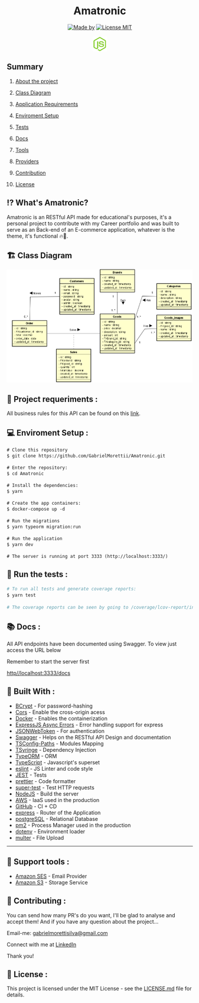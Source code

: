 <h1 align="center">Amatronic</h1>

<div align="center">
  <a href="https://www.linkedin.com/in/gabriel-morettii/"><img alt="Made by" src="https://img.shields.io/badge/made%20by-Gabriel%20Moretti-%49c31b"></a>
  <a href="https://opensource.org/licenses/MIT"><img alt="License MIT" src="https://img.shields.io/badge/license-MIT-brightgreen"></a>
</div>

<div align="center" style="display: inline_block"><br>
    <img align="center" alt="Gabriel-Node" height="40" width="40" src="https://github.com/devicons/devicon/blob/master/icons/nodejs/nodejs-original.svg">
</div>

## Summary

1. [About the project](#general-information)

2. [Class Diagram](#class-diagram)

3. [Application Requirements](#requirements)

4. [Enviroment Setup](#enviroment-setup)

5. [Tests](#tests)

6. [Docs](#docs)

7. [Tools](#tools)

8. [Providers](#providers)

9. [Contribution](#contributing)

10. [License](#license)

## ⁉ What's Amatronic? <a name="general-information" />

Amatronic is an RESTful API made for educational's purposes, it's a
personal project to contribute with my Career portfolio
and was built to serve as an Back-end of an E-commerce application,
whatever is the theme, it's functional 🔥🚀.

## 🏗 Class Diagram <a name="class-diagram" />
<img src="./public/diagram.png">

## 📌 Project requeriments <a name="requirements" />:

All business rules for this API can be found on this [link](./docs/business_rules.md).

## 💻 Enviroment Setup <a name="enviroment-setup" />:

```
# Clone this repository
$ git clone https://github.com/GabrielMorettii/Amatronic.git

# Enter the repository:
$ cd Amatronic

# Install the dependencies:
$ yarn

# Create the app containers:
$ docker-compose up -d

# Run the migrations
$ yarn typeorm migration:run

# Run the application
$ yarn dev

# The server is running at port 3333 (http://localhost:3333/)
```

## 🧪 Run the tests <a name="tests" />:
```bash
# To run all tests and generate coverage reports:
$ yarn test

# The coverage reports can be seen by going to /coverage/lcov-report/index.html and opening this html file in your browser.
```

## 📚 Docs <a name="docs" />:

All API endpoints have been documented using Swagger. To view just access the URL below

Remember to start the server first

<a href="http//localhost:3333/docs">http//localhost:3333/docs</a>

## 🔧 Built With <a name="tools" />:

- [BCrypt](https://www.npmjs.com/package/bcrypt 'BCrypt') - For password-hashing
- [Cors](https://www.npmjs.com/package/cors 'Cors') - Enable the cross-origin acess
- [Docker](https://www.docker.com/ 'Docker') - Enables the containerization
- [ExpressJS Async Errors](https://www.npmjs.com/package/express-async-errors 'ExpressJS Async Errors') - Error handling support for express
- [JSONWebToken](https://www.npmjs.com/package/jsonwebtoken 'JSONWebToken') - For authentication
- [Swagger](https://swagger.io/ 'Swagger') - Helps on the RESTful API Design and documentation
- [TSConfig-Paths](https://www.npmjs.com/package/tsconfig-paths, 'TSConfig-Paths') -
Modules Mapping
- [TSyringe](https://github.com/microsoft/tsyringe 'TSyringe') - Dependency Injection
- [TypeORM](https://typeorm.io/#/ 'TypeORM') - ORM
- [TypeScript](https://www.typescriptlang.org/ 'TypeScript') - Javascript's superset
- [eslint](https://eslint.org/) - JS Linter and code style
- [JEST](https://jestjs.io/) - Tests
- [prettier](https://github.com/prettier/prettier) - Code formatter
- [super-test](https://github.com/visionmedia/supertest) - Test HTTP requests
- [NodeJS](https://nodejs.org/en/) - Build the server
- [AWS](https://aws.amazon.com/pt/) - IaaS used in the production
- [GitHub](https://github.com/GabrielMorettii/Amatronic/actions) - CI + CD
- [express](https://expressjs.com/) - Router of the Application
- [postgreSQL](https://www.postgresql.org/) - Relational Database
- [pm2](https://pm2.keymetrics.io/) - Process Manager used in the production
- [dotenv](https://github.com/motdotla/dotenv) - Environment loader
- [multer](https://github.com/expressjs/multer) - File Upload

---

## 🧰 Support tools <a name="ferramentas-suporte" />:

- [Amazon SES](https://aws.amazon.com/pt/ses/) - Email Provider
- [Amazon S3](https://aws.amazon.com/pt/s3/) - Storage Service

## 🧐 Contributing <a name="contributing" />:

You can send how many PR's do you want, I'll be glad to analyse and accept them! And if you have any question about the project...

Email-me: gabrielmorettisilva@gmail.com

Connect with me at [LinkedIn](https://www.linkedin.com/in/gabriel-morettii/)

Thank you!

## 🔑 License <a name="license" />:

This project is licensed under the MIT License - see the [LICENSE.md](https://github.com/GabrielMorettii/Amatronic/blob/main/LICENSE) file for details.
